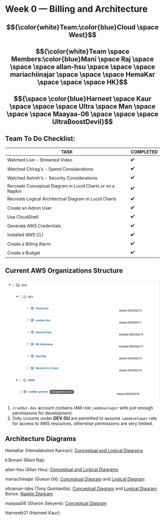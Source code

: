 # Week 0 — Billing and Architecture

## $${\color{white}Team:\color{blue}Cloud \space West}$$ 
## $${\color{white}Team \space Members:\color{blue}Mani \space Raj \space \space \space allan-hsu \space \space \space mariachiinajar \space \space \space HemaKar \space \space \space HK}$$ 
## $${\space \color{blue}Harneet \space Kaur \space \space \space Ultra \space Man \space \space \space Maayaa-06 \space \space \space UltraBoostDevil}$$ 


 ## Team To Do Checklist:
   
| TASK | COMPLETED |
|  --- |    ---    |
| Watched Live - Streamed Video | :heavy_check_mark: |
| Watched Chirag's - Spend Considerations   | :heavy_check_mark: |
| Watched Ashish's - Security Considerations | :heavy_check_mark: |
| Recreate Conceptual Diagram in Lucid Charts or on a Napkin | :heavy_check_mark: |
| Recreate Logical Architectual Diagram in Lucid Charts | :heavy_check_mark: |
| Create an Admin User | :heavy_check_mark: |
| Use CloudShell | :heavy_check_mark: |
| Generate AWS Credentials | :heavy_check_mark: |
| Installed AWS CLI | :heavy_check_mark: |
| Create a Billing Alarm | :heavy_check_mark: |
| Create a Budget | :heavy_check_mark: |

## Current AWS Organizations Structure

![Organization Structure](../_docs/assets/organization-structure.png)

1. `cruddur-dev` account contains IAM role `iamdeveloper` with just enough permissions for development.
2. Only ccounts under **DEV OU** are permitted to assume `iamdeveloper` role for access to AWS resources, otherwise permissions are very limited.


## Architecture Diagrams

HemaKar (Hemalakshmi Kannan): [Conceptual and Logical Diagrams](https://lucid.app/lucidchart/d1407ad3-3f3d-4015-a3b1-36adbcfb8061/edit?viewport_loc=-1038%2C-358%2C2520%2C1612%2C0_0&invitationId=inv_7919566f-49fa-4510-8171-ea7c72ce9235)

k3kmani (Mani Raj):

allan-hsu (Allan Hsu): [Conceptual and Logical Diagrams](https://lucid.app/lucidchart/f7e59b81-605f-4131-af03-1657c3f03f6e/edit?invitationId=inv_fcbe1868-1e2e-4e80-a987-ff61c0c6f463)

mariachiinajar (Goeun Gil): [Conceptual Diagram](https://lucid.app/lucidchart/3a9760e3-df75-438a-b0e6-158e641871ef/edit?viewport_loc=-1863%2C-11885%2C7168%2C3412%2C0_0&invitationId=inv_38e40548-c558-46e2-aa36-f3e51ba96d6a) and [Logical Diagram](https://lucid.app/lucidchart/011e0247-49dc-4d1e-8a40-b6b116f8d571/edit?viewport_loc=-2120%2C-1667%2C3903%2C1858%2C0_0&invitationId=inv_5c09fd58-3214-41f2-88ac-bdf85d63413b)

ultraman-labs (Tony Quintanilla): [Conceptual Diagram](https://lucid.app/lucidchart/invitations/accept/inv_bb3d008f-13c4-4567-a2d5-ea2dfe5556bb) and [Logical Diagram ](https://lucid.app/lucidchart/d1ab9877-6c23-4cfe-a972-45be0f5d3757/edit?viewport_loc=-137%2C-357%2C1872%2C910%2C0_0&invitationId=inv_119312fa-3f6b-4505-af42-5ad2b6b5165b) Bonus: [Napkin Diagram](https://lucid.app/lucidchart/d1ab9877-6c23-4cfe-a972-45be0f5d3757/edit?viewport_loc=-1808%2C257%2C3699%2C1797%2CwBAyAOmu1KnF&invitationId=inv_119312fa-3f6b-4505-af42-5ad2b6b5165b)

maayaa06 (Sharon Sekyere): [Conceptual Diagram](https://lucid.app/lucidchart/110e6690-4013-4f7c-97f6-492366c3fc82/edit?invitationId=inv_e8818191-7dd1-4afa-b61c-4d075528a485&page=0_0#)

Harneetk21 (Harneet Kaur):
